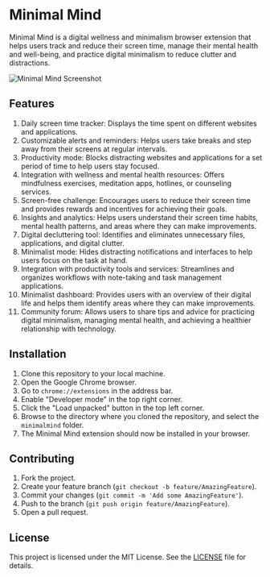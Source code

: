 # Minimal Mind

Minimal Mind is a digital wellness and minimalism browser extension that helps users track and reduce their screen time, manage their mental health and well-being, and practice digital minimalism to reduce clutter and distractions.

![Minimal Mind Screenshot](./screenshot.png)

## Features

1. Daily screen time tracker: Displays the time spent on different websites and applications.
2. Customizable alerts and reminders: Helps users take breaks and step away from their screens at regular intervals.
3. Productivity mode: Blocks distracting websites and applications for a set period of time to help users stay focused.
4. Integration with wellness and mental health resources: Offers mindfulness exercises, meditation apps, hotlines, or counseling services.
5. Screen-free challenge: Encourages users to reduce their screen time and provides rewards and incentives for achieving their goals.
6. Insights and analytics: Helps users understand their screen time habits, mental health patterns, and areas where they can make improvements.
7. Digital decluttering tool: Identifies and eliminates unnecessary files, applications, and digital clutter.
8. Minimalist mode: Hides distracting notifications and interfaces to help users focus on the task at hand.
9. Integration with productivity tools and services: Streamlines and organizes workflows with note-taking and task management applications.
10. Minimalist dashboard: Provides users with an overview of their digital life and helps them identify areas where they can make improvements.
11. Community forum: Allows users to share tips and advice for practicing digital minimalism, managing mental health, and achieving a healthier relationship with technology.

## Installation

1. Clone this repository to your local machine.
2. Open the Google Chrome browser.
3. Go to `chrome://extensions` in the address bar.
4. Enable "Developer mode" in the top right corner.
5. Click the "Load unpacked" button in the top left corner.
6. Browse to the directory where you cloned the repository, and select the `minimalmind` folder.
7. The Minimal Mind extension should now be installed in your browser.

## Contributing

1. Fork the project.
2. Create your feature branch (`git checkout -b feature/AmazingFeature`).
3. Commit your changes (`git commit -m 'Add some AmazingFeature'`).
4. Push to the branch (`git push origin feature/AmazingFeature`).
5. Open a pull request.

## License

This project is licensed under the MIT License. See the [LICENSE](LICENSE) file for details.

